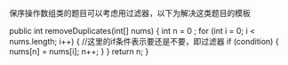 保序操作数组类的题目可以考虑用过滤器，以下为解决这类题目的模板

public int removeDuplicates(int[] nums) {
int n = 0 ;
for (int i = 0; i < nums.length; i++) {
//这里的if条件表示要还是不要，即过滤器
if (condition) {
nums[n] = nums[i];
n++;
}
}
return n;
}
